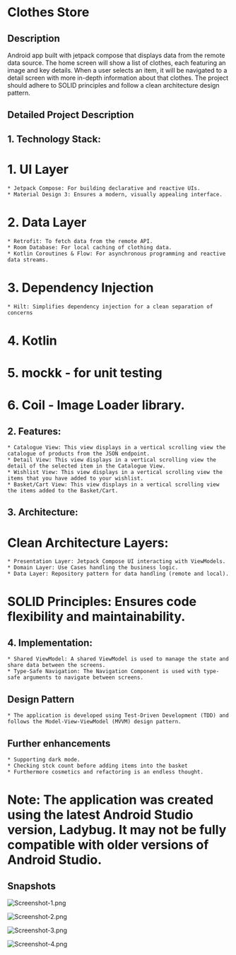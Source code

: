 # Clothes Store

## Description

Android app built with jetpack compose that displays data from the remote data source. The home screen will show a list of clothes, each featuring an image and key details. When a user selects an item, it will be navigated to a detail screen with more in-depth information about that clothes. The project should adhere to SOLID principles and follow a clean architecture design pattern.

## Detailed Project Description

## 1. Technology Stack:

# 1.  UI Layer

    * Jetpack Compose: For building declarative and reactive UIs.
    * Material Design 3: Ensures a modern, visually appealing interface.

# 2.  Data Layer

    * Retrofit: To fetch data from the remote API.
    * Room Database: For local caching of clothing data.
    * Kotlin Coroutines & Flow: For asynchronous programming and reactive data streams.

# 3.  Dependency Injection

    * Hilt: Simplifies dependency injection for a clean separation of concerns

# 4.  Kotlin
# 5.  mockk - for unit testing
# 6.  Coil - Image Loader library.

## 2. Features:

    * Catalogue View: This view displays in a vertical scrolling view the catalogue of products from the JSON endpoint.
    * Detail View: This view displays in a vertical scrolling view the detail of the selected item in the Catalogue View.
    * Wishlist View: This view displays in a vertical scrolling view the items that you have added to your wishlist.
    * Basket/Cart View: This view displays in a vertical scrolling view the items added to the Basket/Cart.

## 3. Architecture:

#   Clean Architecture Layers:
    * Presentation Layer: Jetpack Compose UI interacting with ViewModels.
    * Domain Layer: Use Cases handling the business logic.
    * Data Layer: Repository pattern for data handling (remote and local).
#   SOLID Principles: Ensures code flexibility and maintainability.

## 4. Implementation:

    * Shared ViewModel: A shared ViewModel is used to manage the state and share data between the screens.
    * Type-Safe Navigation: The Navigation Component is used with type-safe arguments to navigate between screens.

## Design Pattern

    * The application is developed using Test-Driven Development (TDD) and follows the Model-View-ViewModel (MVVM) design pattern.

## Further enhancements

    * Supporting dark mode.
    * Checking stck count before adding items into the basket
    * Furthermore cosmetics and refactoring is an endless thought.

# Note: The application was created using the latest Android Studio version, Ladybug. It may not be fully compatible with older versions of Android Studio.

## Snapshots

![Screenshot-1.png](Screenshots%2FScreenshot-1.png)

![Screenshot-2.png](Screenshots%2FScreenshot-2.png)

![Screenshot-3.png](Screenshots%2FScreenshot-3.png)

![Screenshot-4.png](Screenshots%2FScreenshot-4.png)


